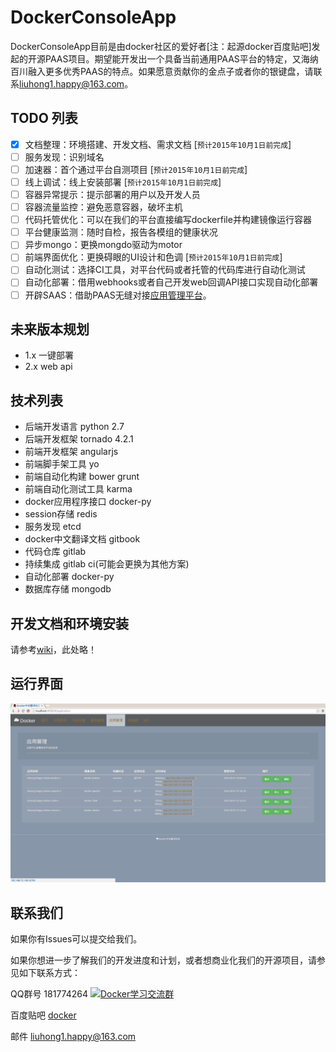 # DockerConsoleApp

DockerConsoleApp目前是由docker社区的爱好者[注：起源docker百度贴吧]发起的开源PAAS项目。期望能开发出一个具备当前通用PAAS平台的特定，又海纳百川融入更多优秀PAAS的特点。如果愿意贡献你的金点子或者你的银键盘，请联系[liuhong1.happy@163.com](mailto:liuhong1.happy@163.com)。

## TODO 列表

- [x] 文档整理：环境搭建、开发文档、需求文档 [`预计2015年10月1日前完成`]
- [ ] 服务发现：识别域名 
- [ ] 加速器：首个通过平台自测项目 [`预计2015年10月1日前完成`]
- [ ] 线上调试：线上安装部署 [`预计2015年10月1日前完成`]
- [ ] 容器异常提示：提示部署的用户以及开发人员
- [ ] 容器流量监控：避免恶意容器，破坏主机
- [ ] 代码托管优化：可以在我们的平台直接编写dockerfile并构建镜像运行容器
- [ ] 平台健康监测：随时自检，报告各模组的健康状况
- [ ] 异步mongo：更换mongdo驱动为motor
- [ ] 前端界面优化：更换碍眼的UI设计和色调 [`预计2015年10月1日前完成`]
- [ ] 自动化测试：选择CI工具，对平台代码或者托管的代码库进行自动化测试
- [ ] 自动化部署：借用webhooks或者自己开发web回调API接口实现自动化部署
- [ ] 开辟SAAS：借助PAAS无缝对接[应用管理平台](https://github.com/liuhong1happy/ConsoleWindowApp)。

## 未来版本规划

- 1.x 一键部署
- 2.x web api

## 技术列表

- 后端开发语言 python 2.7
- 后端开发框架 tornado 4.2.1
- 前端开发框架 angularjs
- 前端脚手架工具 yo
- 前端自动化构建 bower grunt
- 前端自动化测试工具 karma
- docker应用程序接口 docker-py
- session存储 redis
- 服务发现 etcd
- docker中文翻译文档 gitbook
- 代码仓库 gitlab
- 持续集成 gitlab ci(可能会更换为其他方案)
- 自动化部署 docker-py
- 数据库存储 mongodb

## 开发文档和环境安装

请参考[wiki](https://github.com/liuhong1happy/DockerConsoleApp/wiki)，此处略！

## 运行界面

![](app/images/applications.png)

## 联系我们

如果你有Issues可以提交给我们。

如果你想进一步了解我们的开发进度和计划，或者想商业化我们的开源项目，请参见如下联系方式：

QQ群号 181774264 <a target="_blank" href="http://shang.qq.com/wpa/qunwpa?idkey=825b5e3ee4bee23e51b0d77703a6c38c6cd0ca3d489340667a251a2e242f15de"><img border="0" src="http://pub.idqqimg.com/wpa/images/group.png" alt="Docker学习交流群" title="Docker学习交流群"></a><br/>

百度贴吧 [docker](http://tieba.baidu.com/f?kw=docker)

邮件 [liuhong1.happy@163.com](mailto:liuhong1.happy@163.com)
